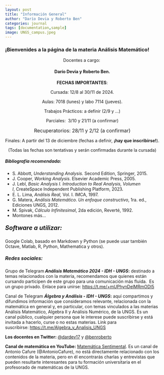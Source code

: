 ```yaml
---
layout: post
title: "Información General"
author: "Darío Devia y Roberto Ben"
categories: journal
tags: [documentation,sample]
image: UNGS_campus.jpeg
---
```


### ¡Bienvenides a la página de la materia <strong>Análisis Matemático</strong>!
<p style="text-align: center;">Docentes a cargo: </p>
<h4 style="text-align: center;"><span><strong>Darío Devia</strong> </span>y<span> <strong>Roberto Ben</strong>.</span></h4>
<p style="text-align: center;"><strong>FECHAS IMPORTANTES</strong>:</p>
<p style="text-align: center;">Cursada: 12/8 al 30/11 de 2024.</p>
<p style="text-align: center;">Aulas: 7018 (lunes) y labo 7114 (jueves).</p>
<p style="text-align: center;">Trabajos Prácticos: a definir (2/9 y ...)</p>
<p id="yui_3_17_2_1_1677765448217_902" style="text-align: center;">Parciales: <span> 3/10 y 21/11 (</span><span>a confirmar)</span></p>
<p style="text-align: center;"><span style="font-size: 1rem;">Recuperatorios: <span>28/11 y 2/12</span><span> (<span>a confirmar</span>)</span></span></p>
<p style="text-align: center;">Finales: A partir del 13 de diciembre (fechas a definir, <strong>¡hay que inscribirse!</strong>).</p>
<p style="text-align: center;">(Todas las fechas son tentativas y serán confirmadas durante la cursada)</p>
<p style="text-align: center;"></p>
<h5><strong>Bibliografía recomendada:</strong></h5>
<ul>
<li><span><span>S. Abbott, <em>Understanding Analysis. </em>Second Edition, Springer, 2015.</span></span></li>
<li><span><span>J. Cooper, <em>Working Analysis</em>. Elsevier Academic Press, 2005.</span></span></li>
<li><span><span>J. Lebl, <em>Basic Analysis I. Introduction to Real Analysis, Volumen I</em>, </span></span>CreateSpace Independent Publishing Platform, 20<span lang="es-ES-u-co-trad" style="font-family: 'Palatino Linotype', serif; color: #000000; font-size: 1rem;">2</span><span lang="es-ES-u-co-trad" style="font-family: 'Palatino Linotype', serif; color: #000000; font-size: 1rem;">3</span><span lang="es-ES-u-co-trad" style="font-family: 'Palatino Linotype', serif; color: #000000; font-size: 1rem;">.</span></li>
<li><span>E. L. Lima, <em>Análisis Real, </em>Vol. I. IMCA, 1997.</span></li>
<li><span>G. Matera</span>, <em>Análisis Matemático. Un enfoque constructivo</em>, 1ra. ed., Ediciones UNGS, 2012.</li>
<li><span>M. Spivak</span><span class="a-size-extra-large">, <em>Cálculo Infinitesimal</em>, 2da edición, Reverté, 1992.</span></li>
<li><span class="a-size-extra-large">Montones más...</span></li>
</ul>
<h5><strong style="font-size: 1.25rem;">Software a utilizar:</strong></h5>
<p><span class="a-size-extra-large">Google Colab, basado en Markdown y Python (se puede usar también Octave, Matlab, R, Python, Mathematica y otros).</span></p>
<h5><strong style="font-size: 1rem;">Redes sociales:</strong></h5>
<p><span class="a-size-extra-large">Grupo de Telegram<strong> <em>Análisis Matemático 2024 - IDH - UNGS</em>:</strong> </span><span class="a-size-extra-large">destinado a temas relacionados con la materia, recomendamos que quienes están cursando participen de este grupo para una comunicación más fluida.  Es un grupo privado. Enlace para unirse: <a href="https://t.me/+mUPhynDelMRmODI5" target="_blank">https://t.me/+mUPhynDelMRmODI5</a></span></p>
<p>Canal de Telegram <strong><em>Álgebra y Análisis - IDH - UNGS</em>:</strong> <span class="a-size-extra-large">aquí compartimos y difundimos información que consideramos relevante, relacionada con la matemática en general y, en particular, con temas vinculados a las materias Análisis Matemático, Algebra II y Análisis Numérico, de la UNGS. Es un canal público, cualquier persona que le interese puede suscribirse y está invitada a hacerlo, curse o no estas materias. Link para suscribirse: <a href="https://t.me/Algebra_y_Analisis_UNGS" target="_blank">https://t.me/Algebra_y_Analisis_UNGS</a></span></p>
<p><strong>Los docentes en Twitter:</strong> <a href="https://twitter.com/dardev17">@dardev17</a> y <a href="https://twitter.com/benroberto">@benroberto</a></p>
<p id="yui_3_17_2_1_1677763677325_49"><strong>Canal de matemática en YouTube:</strong> <a href="https://www.youtube.com/channel/UCFb0NNzmoP90LNG8_6RI-wg">Matemática Sentimental</a>. Es un canal de Antonio Cafure (@AntonioCafure), no está directamente relacionado con los contenidos de la materia, pero en él encontrarás charlas y entrevistas que pueden resultarte interesantes para tu formación universitaria en el profesorado de matemáticas de la UNGS.</p>



